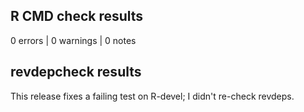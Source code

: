 ## R CMD check results

0 errors | 0 warnings | 0 notes

## revdepcheck results

This release fixes a failing test on R-devel; I didn't re-check revdeps.
